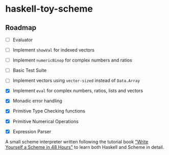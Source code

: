 # haskell-toy-scheme

## Roadmap

- [ ] Evaluator
- [ ] Implement `showVal` for indexed vectors
- [ ] Implement `numericBinop` for complex numbers and ratios
- [ ] Basic Test Suite
- [ ] Implement vectors using `vector-sized` instead of `Data.Array`
- [X] Implement `eval` for complex numbers, ratios, lists and vectors
- [x] Monadic error handling
- [x] Primitive Type Checking functions
- [x] Primitive Numerical Operations
- [x] Expression Parser


A small scheme interpreter written following the tutorial book ["Write Yourself a Scheme in 48 Hours"](https://en.wikibooks.org/wiki/Write_Yourself_a_Scheme_in_48_Hours) to learn both Haskell and Scheme in detail.
